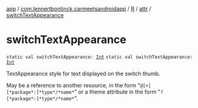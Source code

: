 [app](../../../index.md) / [com.lennertbontinck.carmeetsandroidapp](../../index.md) / [R](../index.md) / [attr](index.md) / [switchTextAppearance](./switch-text-appearance.md)

# switchTextAppearance

`static val switchTextAppearance: `[`Int`](https://kotlinlang.org/api/latest/jvm/stdlib/kotlin/-int/index.html)
`static val switchTextAppearance: `[`Int`](https://kotlinlang.org/api/latest/jvm/stdlib/kotlin/-int/index.html)

TextAppearance style for text displayed on the switch thumb.

May be a reference to another resource, in the form "`@[+][*package*:]*type*/*name*`" or a theme attribute in the form "`?[*package*:]*type*/*name*`".

